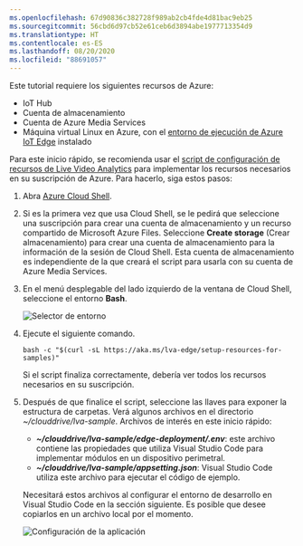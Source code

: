 ```yaml
---
ms.openlocfilehash: 67d90836c382728f989ab2cb4fde4d81bac9eb25
ms.sourcegitcommit: 56cbd6d97cb52e61ceb6d3894abe1977713354d9
ms.translationtype: HT
ms.contentlocale: es-ES
ms.lasthandoff: 08/20/2020
ms.locfileid: "88691057"
---
```

Este tutorial requiere los siguientes recursos de Azure:

* IoT Hub
* Cuenta de almacenamiento
* Cuenta de Azure Media Services
* Máquina virtual Linux en Azure, con el [entorno de ejecución de Azure IoT Edge](../../../../../iot-edge/how-to-install-iot-edge-linux.md) instalado

Para este inicio rápido, se recomienda usar el [script de configuración de recursos de Live Video Analytics](https://github.com/Azure/live-video-analytics/tree/master/edge/setup) para implementar los recursos necesarios en su suscripción de Azure. Para hacerlo, siga estos pasos:

1. Abra [Azure Cloud Shell](https://shell.azure.com).
1. Si es la primera vez que usa Cloud Shell, se le pedirá que seleccione una suscripción para crear una cuenta de almacenamiento y un recurso compartido de Microsoft Azure Files. Seleccione **Create storage** (Crear almacenamiento) para crear una cuenta de almacenamiento para la información de la sesión de Cloud Shell. Esta cuenta de almacenamiento es independiente de la que creará el script para usarla con su cuenta de Azure Media Services.
1. En el menú desplegable del lado izquierdo de la ventana de Cloud Shell, seleccione el entorno **Bash**.

    ![Selector de entorno](../../../media/quickstarts/env-selector.png)
1. Ejecute el siguiente comando.

    ```
    bash -c "$(curl -sL https://aka.ms/lva-edge/setup-resources-for-samples)"
    ```
    
    Si el script finaliza correctamente, debería ver todos los recursos necesarios en su suscripción.
1. Después de que finalice el script, seleccione las llaves para exponer la estructura de carpetas. Verá algunos archivos en el directorio *~/clouddrive/lva-sample*. Archivos de interés en este inicio rápido:

     * ***~/clouddrive/lva-sample/edge-deployment/.env***: este archivo contiene las propiedades que utiliza Visual Studio Code para implementar módulos en un dispositivo perimetral.
     * ***~/clouddrive/lva-sample/appsetting.json***: Visual Studio Code utiliza este archivo para ejecutar el código de ejemplo.
     
    Necesitará estos archivos al configurar el entorno de desarrollo en Visual Studio Code en la sección siguiente. Es posible que desee copiarlos en un archivo local por el momento.
    
    ![Configuración de la aplicación](../../../media/quickstarts/clouddrive.png)
    